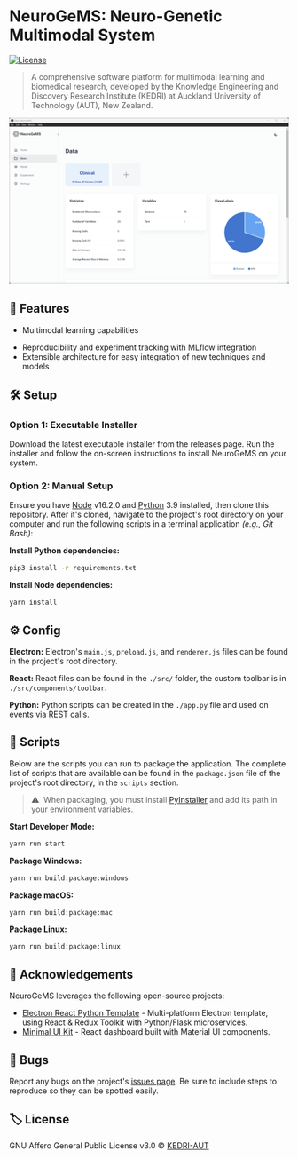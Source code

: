 # NeuroGeMS: Neuro-Genetic Multimodal System

[![License](https://img.shields.io/badge/license-AGPL%20v3-blue?style=for-the-badge)](https://github.com/KEDRI-AUT/NeuroGeMS/blob/main/LICENSE)

> A comprehensive software platform for multimodal learning and biomedical research, developed by the Knowledge Engineering and Discovery Research Institute (KEDRI) at Auckland University of Technology (AUT), New Zealand.

![NeuroGeMS Screenshot](./public/assets/preview.png)

## 🌟 Features

- Multimodal learning capabilities
<!-- - Explainability using SHAP (SHapley Additive exPlanations) -->
- Reproducibility and experiment tracking with MLflow integration
- Extensible architecture for easy integration of new techniques and models

## 🛠️ Setup

### Option 1: Executable Installer
Download the latest executable installer from the releases page. Run the installer and follow the on-screen instructions to install NeuroGeMS on your system.

### Option 2: Manual Setup

Ensure you have [Node](https://nodejs.org/en/download/) v16.2.0 and [Python](https://www.python.org/downloads/) 3.9 installed, then clone this repository. After it's cloned, navigate to the project's root directory on your computer and run the following scripts in a terminal application *(e.g., Git Bash)*:

**Install Python dependencies:**
```bash
pip3 install -r requirements.txt
```

**Install Node dependencies:**
```bash
yarn install
```

## ⚙️ Config

**Electron:** Electron's `main.js`, `preload.js`, and `renderer.js` files can be found in the project's root directory.

**React:** React files can be found in the `./src/` folder, the custom toolbar is in `./src/components/toolbar`.

**Python:** Python scripts can be created in the `./app.py` file and used on events via [REST](https://developer.mozilla.org/en-US/docs/Glossary/REST) calls.

## 📜 Scripts

Below are the scripts you can run to package the application. The complete list of scripts that are available can be found in the `package.json` file of the project's root directory, in the `scripts` section.

> ⚠️ &nbsp;When packaging, you must install [PyInstaller](https://pypi.org/project/pyinstaller) and add its path in your environment variables. 

**Start Developer Mode:**
```bash
yarn run start
```

**Package Windows:**
```bash
yarn run build:package:windows
```

**Package macOS:**
```bash
yarn run build:package:mac
```

**Package Linux:**
```bash
yarn run build:package:linux
```

## 🙏 Acknowledgements

NeuroGeMS leverages the following open-source projects:

- [Electron React Python Template](https://github.com/iPzard/electron-react-python-template) - Multi-platform Electron template, using React & Redux Toolkit with Python/Flask microservices.
- [Minimal UI Kit](https://github.com/minimal-ui-kit/material-kit-react) - React dashboard built with Material UI components.

## 🦟 Bugs

Report any bugs on the project's [issues page](https://github.com/KEDRI-AUT/NeuroGeMS/issues). Be sure to include steps to reproduce so they can be spotted easily.

## 🏷️ License

GNU Affero General Public License v3.0 © [KEDRI-AUT](https://github.com/KEDRI-AUT/NeuroGeMS/blob/main/LICENSE)